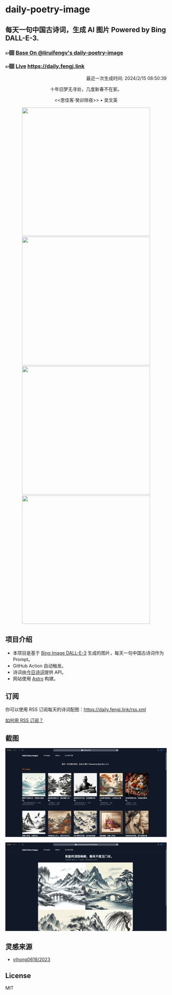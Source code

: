 
# daily-poetry-image

## 每天一句中国古诗词，生成 AI 图片 Powered by Bing DALL-E-3.

### 👉🏽 [Base On @liruifengv's daily-poetry-image](https://github.com/liruifengv/daily-poetry-image)

### 👉🏽 [Live](https://daily.fengj.link) https://daily.fengj.link

<p align="right">
  最近一次生成时间: 2024/2/15 08:50:39
</p>
<p align="center">
十年旧梦无寻处，几度新春不在家。
</p>
<p align="center">
<<思佳客·癸卯除夜>> • 吴文英
</p>
<p align="center">
<img src="https://tse1.mm.bing.net/th/id/OIG2.t55AnGJsMn9Lo38n713e" height="400" width="400" />
<img src="https://tse2.mm.bing.net/th/id/OIG2.gbc4qDJ0AcoCvsoE6u7r" height="400" width="400" />
<img src="https://tse1.mm.bing.net/th/id/OIG2.QDfukPRvYOjGJF_m77FE" height="400" width="400" />
<img src="https://tse3.mm.bing.net/th/id/OIG2.GWVAKTjc4eGWnacZ_zow" height="400" width="400" />
</p>

## 项目介绍

-   本项目是基于 [Bing Image DALL-E-3](https://www.bing.com/images/create) 生成的图片，每天一句中国古诗词作为 Prompt。
-   GitHub Action 自动触发。
-   诗词由[今日诗词](https://www.jinrishici.com/)提供 API。
-   网站使用 [Astro](https://astro.build) 构建。

## 订阅

你可以使用 RSS 订阅每天的诗词配图：https://daily.fengj.link/rss.xml

[如何用 RSS 订阅？](https://zhuanlan.zhihu.com/p/55026716)

## 截图

![图片列表](./screenshots/Snipaste_2023-12-28_21-00-26.png)

![图片详情](./screenshots/Snipaste_2023-12-28_21-00-53.png)

## 灵感来源

-   [yihong0618/2023](https://github.com/yihong0618/2023)

## License

MIT

